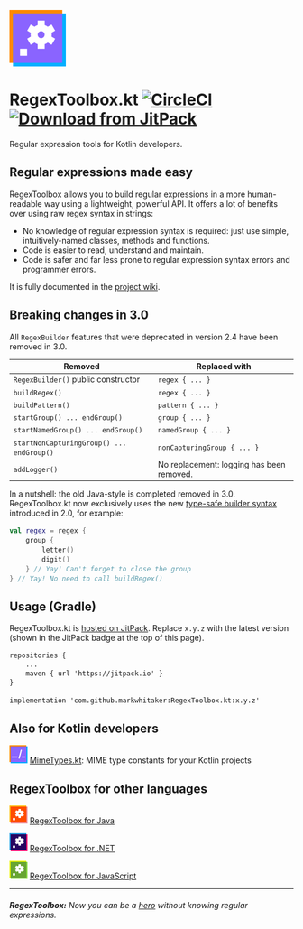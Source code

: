 ![icon](artwork/RegexToolbox-icon-100.png)
# RegexToolbox.kt [![CircleCI](https://circleci.com/gh/markwhitaker/RegexToolbox.kt.svg?style=shield)](https://circleci.com/gh/markwhitaker/RegexToolbox.kt) [![Download from JitPack](https://jitpack.io/v/markwhitaker/RegexToolbox.kt.svg)](https://jitpack.io/#markwhitaker/RegexToolbox.kt)


Regular expression tools for Kotlin developers.

## Regular expressions made easy

RegexToolbox allows you to build regular expressions in a more human-readable way using a lightweight, powerful API.
It offers a lot of benefits over using raw regex syntax in strings:

 - No knowledge of regular expression syntax is required: just use simple, intuitively-named classes, methods and functions.
 - Code is easier to read, understand and maintain.
 - Code is safer and far less prone to regular expression syntax errors and programmer errors.

It is fully documented in the [project wiki](https://github.com/markwhitaker/RegexToolbox.kt/wiki).

## Breaking changes in 3.0

All `RegexBuilder` features that were deprecated in version 2.4 have been removed in 3.0.

|Removed|Replaced with|
|---|---|
|`RegexBuilder()` public constructor|`regex { ... }`|
|`buildRegex()`|`regex { ... }`|
|`buildPattern()`|`pattern { ... }`|
|`startGroup() ... endGroup()`|`group { ... }`|
|`startNamedGroup() ... endGroup()`|`namedGroup { ... }`|
|`startNonCapturingGroup() ... endGroup()`|`nonCapturingGroup { ... }`|
|`addLogger()`|No replacement: logging has been removed.|

In a nutshell: the old Java-style is completed removed in 3.0.
RegexToolbox.kt now exclusively uses the new [type-safe builder syntax](https://kotlinlang.org/docs/reference/type-safe-builders.html) introduced in 2.0, for example:

```kotlin
val regex = regex {
    group {
        letter()
        digit()
    } // Yay! Can't forget to close the group
} // Yay! No need to call buildRegex()
```

## Usage (Gradle)

RegexToolbox.kt is [hosted on JitPack](https://jitpack.io/#markwhitaker/RegexToolbox.kt).
Replace `x.y.z` with the latest version (shown in the JitPack badge at the top of this page).

```
repositories {
    ...
    maven { url 'https://jitpack.io' }
}

implementation 'com.github.markwhitaker:RegexToolbox.kt:x.y.z'
```

## Also for Kotlin developers

![icon](https://raw.githubusercontent.com/markwhitaker/MimeTypes.kt/main/artwork/MimeTypes-icon-32.png) [MimeTypes.kt](https://github.com/markwhitaker/MimeTypes.kt): MIME type constants for your Kotlin projects

## RegexToolbox for other languages



![icon](https://raw.githubusercontent.com/markwhitaker/RegexToolbox.Java/master/artwork/RegexToolbox-icon-32.png) [RegexToolbox for Java](https://github.com/markwhitaker/RegexToolbox.Java)

![icon](https://raw.githubusercontent.com/markwhitaker/RegexToolbox.NET/master/Artwork/RegexToolbox-icon-32.png) [RegexToolbox for .NET](https://github.com/markwhitaker/RegexToolbox.NET)

![icon](https://raw.githubusercontent.com/markwhitaker/RegexToolbox.JS/master/artwork/RegexToolbox-icon-32.png) [RegexToolbox for JavaScript](https://github.com/markwhitaker/RegexToolbox.JS)

---
###### **RegexToolbox:** Now you can be a [hero](https://xkcd.com/208/) without knowing regular expressions.
